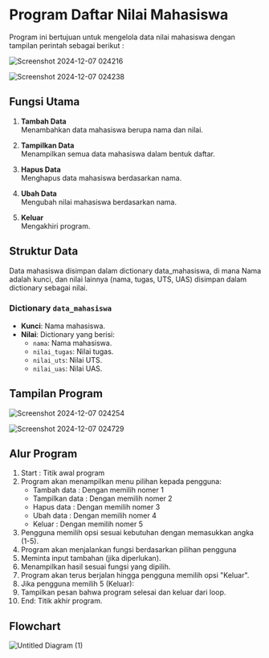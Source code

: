 # Program Daftar Nilai Mahasiswa
Program ini bertujuan untuk mengelola data nilai mahasiswa dengan tampilan perintah sebagai berikut : 

![Screenshot 2024-12-07 024216](https://github.com/user-attachments/assets/f60cc5d6-73a0-4d18-ad9a-bbe7cb0cdbc6)

![Screenshot 2024-12-07 024238](https://github.com/user-attachments/assets/f859a0e9-3daf-492c-b046-7d4fb997188a)


## Fungsi Utama

1. **Tambah Data**  
   Menambahkan data mahasiswa berupa nama dan nilai.

2. **Tampilkan Data**  
   Menampilkan semua data mahasiswa dalam bentuk daftar.

3. **Hapus Data**  
   Menghapus data mahasiswa berdasarkan nama.

4. **Ubah Data**  
   Mengubah nilai mahasiswa berdasarkan nama.

5. **Keluar**  
   Mengakhiri program.

## Struktur Data
Data mahasiswa disimpan dalam dictionary data_mahasiswa, di mana Nama adalah kunci, dan nilai lainnya (nama, tugas, UTS, UAS) disimpan dalam dictionary sebagai nilai.

### Dictionary `data_mahasiswa`
- **Kunci**: Nama mahasiswa.
- **Nilai**: Dictionary yang berisi:
  - `nama`: Nama mahasiswa.
  - `nilai_tugas`: Nilai tugas.
  - `nilai_uts`: Nilai UTS.
  - `nilai_uas`: Nilai UAS.

## Tampilan Program

![Screenshot 2024-12-07 024254](https://github.com/user-attachments/assets/ea066854-4e4b-4df4-86ce-83b0db3f972a)

![Screenshot 2024-12-07 024729](https://github.com/user-attachments/assets/23c4b18a-8f67-47e0-8c2a-50b93bb1582b)

## Alur Program

1. Start : Titik awal program
2. Program akan menampilkan menu pilihan kepada pengguna:
   - Tambah data : Dengan memilih nomer 1
   - Tampilkan data : Dengan memilih nomer 2
   - Hapus data : Dengan memilih nomer 3
   - Ubah data : Dengan memilih nomer 4
   - Keluar : Dengan memilih nomer 5
3. Pengguna memilih opsi sesuai kebutuhan dengan memasukkan angka (1-5).
4. Program akan menjalankan fungsi berdasarkan pilihan pengguna
5. Meminta input tambahan (jika diperlukan).
6. Menampilkan hasil sesuai fungsi yang dipilih.
7. Program akan terus berjalan hingga pengguna memilih opsi "Keluar".
8. Jika pengguna memilih 5 (Keluar):
9. Tampilkan pesan bahwa program selesai dan keluar dari loop.
10. End: Titik akhir program.

## Flowchart

![Untitled Diagram (1)](https://github.com/user-attachments/assets/ce290745-1b0e-4f49-9f3d-33ebbd451ad6)

